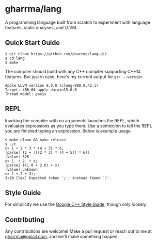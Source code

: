 gharrma/lang
============

A programming language built from scratch to experiment with language features, static analyses, and LLVM.


Quick Start Guide
-----------------

```
$ git clone https://github.com/gharrma/lang.git
$ cd lang
$ make
```

The compiler should build with any C++ compiler supporting C++14 features.
But just in case, here's my current output for `g++ --version`.

```
Apple LLVM version 8.0.0 (clang-800.0.42.1)
Target: x86_64-apple-darwin15.6.0
Thread model: posix
```


REPL
----

Invoking the compiler with no arguments launches the REPL, which
evaluates expressions as you type them. Use a semicolon to tell the REPL
you are finished typing an expression. Below is example usage.

```
$ make clean && make release
$ ./c
c> 1 + 2 * 3 * (4 + 5) * 6;
[parse] (1 + (((2 * 3) * (4 + 5)) * 6))
[value] 325
c> 1. + 2. + x;
[parse] ((1.0 + 2.0) + x)
[value] unknown
c> 1 + 2 + 3);
3:10 [lex] Expected token ';'; instead found ')'.
```

Style Guide
-----------

For simplicity we use the [Google C++ Style Guide](https://google.github.io/styleguide/cppguide.html), though only loosely.


Contributing
------------

Any contributions are welcome! Make a pull request
or reach out to me at gharrma@gmail.com, and we'll make something happen.
